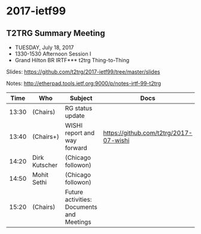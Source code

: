 # 2017-ietf99

## T2TRG Summary Meeting


* TUESDAY, July 18, 2017
* 1330-1530  Afternoon Session I
* Grand Hilton BR	IRTF***	t2trg	Thing-to-Thing

Slides: https://github.com/t2trg/2017-ietf99/tree/master/slides

Notes: http://etherpad.tools.ietf.org:9000/p/notes-irtf-99-t2trg

|  Time | Who           | Subject                                   | Docs                                     |
|-------|---------------|-------------------------------------------|------------------------------------------|
| 13:30 | (Chairs)      | RG status update                          |                                          |
| 13:40 | (Chairs+)     | WISHI report and way forward              | <https://github.com/t2trg/2017-07-wishi> |
| 14:20 | Dirk Kutscher | (Chicago followon)                        |                                          |
| 14:50 | Mohit Sethi   | (Chicago followon)                        |                                          |
| 15:20 | (Chairs)      | Future activities: Documents and Meetings |                                          |
